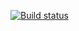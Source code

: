 [![Build status](https://ci.appveyor.com/api/projects/status/9axhaa38n7maekyw?svg=true)](https://ci.appveyor.com/project/TatianaHrip/patterns-1)